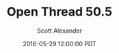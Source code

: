 ---
layout: podcast
title: "Open Thread 50.5"
author: Scott Alexander
description: https://slatestarcodex.com/2016/05/29/open-thread-50-5/
date: 2016-05-29 12:00:00 PDT
length: 57412
duration: 14
guid: open-thread-50-5
---